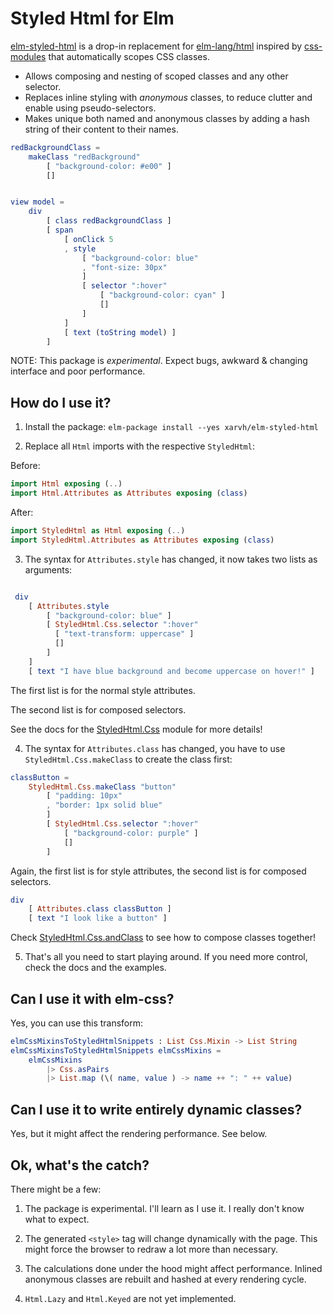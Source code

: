 # Styled Html for Elm

[elm-styled-html]() is a drop-in replacement for [elm-lang/html](http://package.elm-lang.org/packages/elm-lang/html/latest)
inspired by [css-modules](https://github.com/css-modules/css-modules) that automatically scopes CSS classes.

* Allows composing and nesting of scoped classes and any other selector.
* Replaces inline styling with *anonymous* classes, to reduce clutter and enable using pseudo-selectors.
* Makes unique both named and anonymous classes by adding a hash string of their content to their names.

```elm
redBackgroundClass =
    makeClass "redBackground"
        [ "background-color: #e00" ]
        []


view model =
    div
        [ class redBackgroundClass ]
        [ span
            [ onClick 5
            , style
                [ "background-color: blue"
                , "font-size: 30px"
                ]
                [ selector ":hover"
                    [ "background-color: cyan" ]
                    []
                ]
            ]
            [ text (toString model) ]
        ]
```


NOTE: This package is *experimental*. Expect bugs, awkward & changing interface and poor performance.


## How do I use it?

1) Install the package: `elm-package install --yes xarvh/elm-styled-html`

2) Replace all `Html` imports with the respective `StyledHtml`:

  Before:
  ```elm
  import Html exposing (..)
  import Html.Attributes as Attributes exposing (class)
  ```

  After:
  ```elm
  import StyledHtml as Html exposing (..)
  import StyledHtml.Attributes as Attributes exposing (class)
  ```

3) The syntax for `Attributes.style` has changed, it now takes two lists as arguments:

  ```elm

   div
      [ Attributes.style
          [ "background-color: blue" ]
          [ StyledHtml.Css.selector ":hover"
            [ "text-transform: uppercase" ]
            []
          ]
      ]
      [ text "I have blue background and become uppercase on hover!" ]
  ```

  The first list is for the normal style attributes.

  The second list is for composed selectors.

  See the docs for the [StyledHtml.Css]() module for more details!


4) The syntax for `Attributes.class` has changed, you have to use `StyledHtml.Css.makeClass`
  to create the class first:

  ```elm
  classButton =
      StyledHtml.Css.makeClass "button"
          [ "padding: 10px"
          , "border: 1px solid blue"
          ]
          [ StyledHtml.Css.selector ":hover"
              [ "background-color: purple" ]
              []
          ]
  ```
  Again, the first list is for style attributes, the second list is for composed selectors.

  ```elm
  div
      [ Attributes.class classButton ]
      [ text "I look like a button" ]
  ```

  Check [StyledHtml.Css.andClass]() to see how to compose classes together!

5) That's all you need to start playing around.
If you need more control, check the docs and the examples.


## Can I use it with elm-css?
Yes, you can use this transform:
```elm
elmCssMixinsToStyledHtmlSnippets : List Css.Mixin -> List String
elmCssMixinsToStyledHtmlSnippets elmCssMixins =
    elmCssMixins
        |> Css.asPairs
        |> List.map (\( name, value ) -> name ++ ": " ++ value)
```


## Can I use it to write entirely dynamic classes?
Yes, but it might affect the rendering performance. See below.


## Ok, what's the catch?
There might be a few:

1) The package is experimental. I'll learn as I use it. I really don't know what to expect.

2) The generated `<style>` tag will change dynamically with the page. This might force the browser to redraw a lot more than necessary.

3) The calculations done under the hood might affect performance. Inlined anonymous classes are rebuilt and hashed at every rendering cycle.

4) `Html.Lazy` and `Html.Keyed` are not yet implemented.

